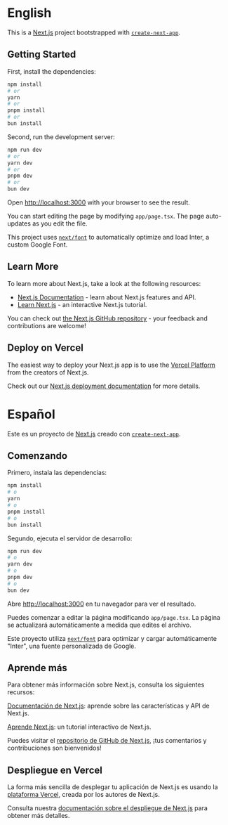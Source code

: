 # English

This is a [Next.js](https://nextjs.org/) project bootstrapped with [`create-next-app`](https://github.com/vercel/next.js/tree/canary/packages/create-next-app).

## Getting Started

First, install the dependencies:

```bash
npm install
# or
yarn
# or
pnpm install
# or
bun install
```

Second, run the development server:

```bash
npm run dev
# or
yarn dev
# or
pnpm dev
# or
bun dev
```

Open [http://localhost:3000](http://localhost:3000) with your browser to see the result.

You can start editing the page by modifying `app/page.tsx`. The page auto-updates as you edit the file.

This project uses [`next/font`](https://nextjs.org/docs/basic-features/font-optimization) to automatically optimize and load Inter, a custom Google Font.

## Learn More

To learn more about Next.js, take a look at the following resources:

- [Next.js Documentation](https://nextjs.org/docs) - learn about Next.js features and API.
- [Learn Next.js](https://nextjs.org/learn) - an interactive Next.js tutorial.

You can check out [the Next.js GitHub repository](https://github.com/vercel/next.js/) - your feedback and contributions are welcome!

## Deploy on Vercel

The easiest way to deploy your Next.js app is to use the [Vercel Platform](https://vercel.com/new?utm_medium=default-template&filter=next.js&utm_source=create-next-app&utm_campaign=create-next-app-readme) from the creators of Next.js.

Check out our [Next.js deployment documentation](https://nextjs.org/docs/deployment) for more details.

# Español

Este es un proyecto de [Next.js](https://nextjs.org/) creado con [`create-next-app`](https://github.com/vercel/next.js/tree/canary/packages/create-next-app).

## Comenzando

Primero, instala las dependencias:

```bash
npm install
# o
yarn
# o
pnpm install
# o
bun install
```
Segundo, ejecuta el servidor de desarrollo:

```bash
npm run dev
# o
yarn dev
# o
pnpm dev
# o
bun dev
```
Abre [http://localhost:3000](http://localhost:3000) en tu navegador para ver el resultado.

Puedes comenzar a editar la página modificando `app/page.tsx`. La página se actualizará automáticamente a medida que edites el archivo.

Este proyecto utiliza [`next/font`](https://nextjs.org/docs/basic-features/font-optimization) para optimizar y cargar automáticamente "Inter", una fuente personalizada de Google.

## Aprende más

Para obtener más información sobre Next.js, consulta los siguientes recursos:

[Documentación de Next.js](https://nextjs.org/docs): aprende sobre las características y API de Next.js.

[Aprende Next.js](https://nextjs.org/learn): un tutorial interactivo de Next.js.

Puedes visitar el [repositorio de GitHub de Next.js](https://github.com/vercel/next.js/), ¡tus comentarios y contribuciones son bienvenidos!

## Despliegue en Vercel

La forma más sencilla de desplegar tu aplicación de Next.js es usando la [plataforma Vercel](https://vercel.com/new?utm_medium=default-template&filter=next.js&utm_source=create-next-app&utm_campaign=create-next-app-readme), creada por los autores de Next.js.
 
Consulta nuestra [documentación sobre el despliegue de Next.js](https://nextjs.org/docs/deployment) para obtener más detalles.